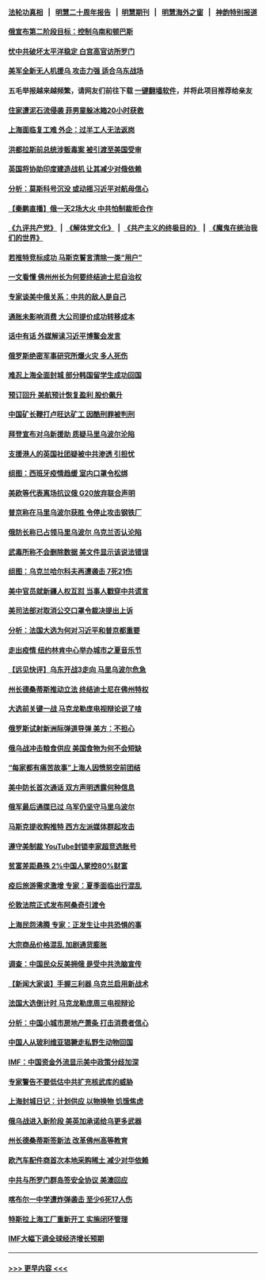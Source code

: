 #### [法轮功真相](https://github.com/gfw-breaker/truth/blob/master/README.md?t=0) &nbsp;&nbsp;|&nbsp;&nbsp; [明慧二十周年报告](https://github.com/gfw-breaker/mh-reports/blob/master/README.md?t=0) &nbsp;&nbsp;|&nbsp;&nbsp;[明慧期刊](https://github.com/gfw-breaker/mh-qikan) &nbsp;&nbsp;|&nbsp;&nbsp; [明慧海外之窗](https://github.com/gfw-breaker/mh-news/blob/master/README.md?t=0) &nbsp;&nbsp;|&nbsp;&nbsp; [神韵特别报道](https://github.com/gfw-breaker/mh-news/blob/master/shenyun.md?t=0)
#### [俄宣布第二阶段目标：控制乌南和顿巴斯](../pages/nsc418/n13717767.md?t=04222301) 
#### [忧中共破坏太平洋稳定 白宫高官访所罗门](../pages/nsc418/n13717718.md?t=04222301) 
#### [美军全新无人机援乌 攻击力强 适合乌东战场](../pages/nsc418/n13717585.md?t=04222301) 
#### 五毛举报越来越频繁，请网友们前往下载 [一键翻墙软件](https://github.com/gfw-breaker/ssr-accounts)，并将此项目推荐给亲友
#### [住家遭泥石流侵袭 菲男童躲冰箱20小时获救](../pages/nsc418/n13717398.md?t=04222301) 
#### [上海面临复工难 外企：过半工人无法返岗](../pages/nsc418/n13717472.md?t=04222301) 
#### [洪都拉斯前总统涉贩毒案 被引渡至美国受审](../pages/nsc418/n13717224.md?t=04222301) 
#### [英国将协助印度建造战机 让其减少对俄依赖](../pages/nsc418/n13717338.md?t=04222301) 
#### [分析：莫斯科号沉没 或动摇习近平对航母信心](../pages/nsc418/n13717216.md?t=04222301) 
#### [【秦鹏直播】俄一天2场大火 中共怕制裁拒合作](../pages/nsc418/n13717244.md?t=04222301) 
#### [《九评共产党》](https://github.com/begood0513/9ping.md/blob/master/README.md) &nbsp;|&nbsp; [《解体党文化》](../../../../jtdwh.md/blob/master/README.md)  &nbsp;|&nbsp; [《共产主义的终极目的》](../../../../gczydzjmd.md/blob/master/README.md) &nbsp;|&nbsp; [《魔鬼在统治我们的世界》](../../../../mgztzwmdsj.md/blob/master/README.md) 
#### [若推特竞标成功 马斯克誓言清除一类“用户”](../pages/nsc418/n13717237.md?t=04222301) 
#### [一文看懂 佛州州长为何要终结迪士尼自治权](../pages/nsc418/n13717130.md?t=04222301) 
#### [专家谈美中俄关系：中共的敌人是自己](../pages/nsc418/n13716189.md?t=04222301) 
#### [通胀未影响消费 大公司提价成功转移成本](../pages/nsc418/n13717067.md?t=04222301) 
#### [话中有话 外媒解读习近平博鳌会发言](../pages/nsc418/n13717182.md?t=04222301) 
#### [俄罗斯绝密军事研究所爆火灾 多人死伤](../pages/nsc418/n13717142.md?t=04222301) 
#### [难忍上海全面封城 部分韩国留学生成功回国](../pages/nsc418/n13716988.md?t=04222301) 
#### [预订回升 美航预计恢复盈利 股价飙升](../pages/nsc418/n13717041.md?t=04222301) 
#### [中国矿长鞭打卢旺达矿工 因酷刑罪被判刑](../pages/nsc418/n13717102.md?t=04222301) 
#### [拜登宣布对乌新援助 质疑马里乌波尔沦陷](../pages/nsc418/n13717073.md?t=04222301) 
#### [支援港人的英国社团疑被中共渗透 引担忧](../pages/nsc418/n13717016.md?t=04222301) 
#### [组图：西班牙疫情趋缓 室内口罩令松绑](../pages/nsc418/n13716818.md?t=04222301) 
#### [美欧等代表离场抗议俄 G20放弃联合声明](../pages/nsc418/n13716869.md?t=04222301) 
#### [普京称在马里乌波尔获胜 令停止攻击钢铁厂](../pages/nsc418/n13716892.md?t=04222301) 
#### [俄防长称已占领马里乌波尔 乌克兰否认沦陷](../pages/nsc418/n13716782.md?t=04222301) 
#### [武毒所称不会删除数据 美文件显示该说法错误](../pages/nsc418/n13716747.md?t=04222301) 
#### [组图：乌克兰哈尔科夫再遭袭击 7死21伤](../pages/nsc418/n13715945.md?t=04222301) 
#### [美中官员就新疆人权互怼 当事人戳穿中共谎言](../pages/nsc418/n13716623.md?t=04222301) 
#### [美司法部对取消公交口罩令裁决提出上诉](../pages/nsc418/n13716568.md?t=04222301) 
#### [分析：法国大选为何对习近平和普京都重要](../pages/nsc418/n13716370.md?t=04222301) 
#### [走出疫情 纽约林肯中心举办城市之夏音乐节](../pages/nsc418/n13716299.md?t=04222301) 
#### [【远见快评】乌东开战3走向 马里乌波尔危急](../pages/nsc418/n13716380.md?t=04222301) 
#### [州长德桑蒂斯推动立法 终结迪士尼在佛州特权](../pages/nsc418/n13716026.md?t=04222301) 
#### [大选前关键一战 马克龙勒庞电视辩论说了啥](../pages/nsc418/n13716307.md?t=04222301) 
#### [俄罗斯试射新洲际弹道导弹 美方：不担心](../pages/nsc418/n13716260.md?t=04222301) 
#### [俄乌战冲击粮食供应 美国食物为何不会短缺](../pages/nsc418/n13716268.md?t=04222301) 
#### [“每家都有痛苦故事”上海人因愤怒空前团结](../pages/nsc418/n13716265.md?t=04222301) 
#### [美中防长首次通话 双方声明透露何种信息](../pages/nsc418/n13716267.md?t=04222301) 
#### [俄军最后通牒已过 乌军仍坚守马里乌波尔](../pages/nsc418/n13716019.md?t=04222301) 
#### [马斯克提收购推特 西方左派媒体群起攻击](../pages/nsc418/n13716235.md?t=04222301) 
#### [遵守美制裁 YouTube封锁李家超竞选账号](../pages/nsc418/n13716226.md?t=04222301) 
#### [贫富差距悬殊 2%中国人掌控80%财富](../pages/nsc418/n13716239.md?t=04222301) 
#### [疫后旅游需求激增 专家：夏季面临出行混乱](../pages/nsc418/n13716222.md?t=04222301) 
#### [伦敦法院正式发布阿桑奇引渡令](../pages/nsc418/n13716126.md?t=04222301) 
#### [上海民怨沸腾 专家：正发生让中共恐惧的事](../pages/nsc418/n13716166.md?t=04222301) 
#### [大宗商品价格混乱 加剧通货膨胀](../pages/nsc418/n13716191.md?t=04222301) 
#### [调查：中国民众反美拥俄 是受中共洗脑宣传](../pages/nsc418/n13715993.md?t=04222301) 
#### [【新闻大家谈】手握三利器 乌克兰启用新战术](../pages/nsc418/n13715645.md?t=04222301) 
#### [法国大选倒计时 马克龙勒庞周三电视辩论](../pages/nsc418/n13716072.md?t=04222301) 
#### [分析：中国小城市房地产萧条 打击消费者信心](../pages/nsc418/n13715933.md?t=04222301) 
#### [中国人从玻利维亚猖獗走私野生动物回国](../pages/nsc418/n13715606.md?t=04222301) 
#### [IMF：中国资金外流显示美中政策分歧加深](../pages/nsc418/n13715780.md?t=04222301) 
#### [专家警告不要低估中共扩充核武库的威胁](../pages/nsc418/n13715671.md?t=04222301) 
#### [上海封城日记：计划供应 以物换物 饥饿焦虑](../pages/nsc418/n13715646.md?t=04222301) 
#### [俄乌战进入新阶段 美英加承诺给乌更多武器](../pages/nsc418/n13715517.md?t=04222301) 
#### [州长德桑蒂斯签新法 改革佛州高等教育](../pages/nsc418/n13715526.md?t=04222301) 
#### [欧汽车配件商首次本地采购稀土 减少对华依赖](../pages/nsc418/n13715520.md?t=04222301) 
#### [中共与所罗门群岛签安全协议 美澳回应](../pages/nsc418/n13715535.md?t=04222301) 
#### [喀布尔一中学遭炸弹袭击 至少6死17人伤](../pages/nsc418/n13715439.md?t=04222301) 
#### [特斯拉上海工厂重新开工 实施闭环管理](../pages/nsc418/n13715484.md?t=04222301) 
#### [IMF大幅下调全球经济增长预期](../pages/nsc418/n13715465.md?t=04222301) 

----
#### [ >>> 更早内容 <<< ](../indexes/nsc418-earlier.md)

